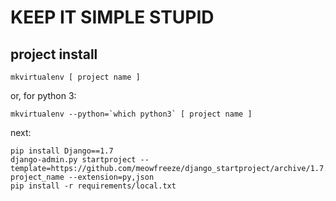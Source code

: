 # KEEP IT SIMPLE STUPID

## project install

    mkvirtualenv [ project name ]

or, for python 3:
    
    mkvirtualenv --python=`which python3` [ project name ]

next:

    pip install Django==1.7
    django-admin.py startproject --template=https://github.com/meowfreeze/django_startproject/archive/1.7.x.zip project_name --extension=py,json
    pip install -r requirements/local.txt
